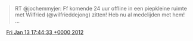 > RT @jochemmyjer: Ff komende 24 uur offline in een piepkleine ruimte met Wilfried \(@wilfrieddejong\) zitten\! Heb nu al medelijden met hem\! \.\.\.

<img src="../../media/tweet.ico" width="12" /> [Fri Jan 13 17:44:33 +0000 2012](https://twitter.com/DromerDenker/status/157880727021694977)